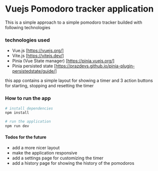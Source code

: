 # Vuejs Pomodoro tracker application

This is a simple approach to a simple pomodoro tracker builded with following technologies

### technologies used

- Vue.js [https://vuejs.org/]
- Vite.js [https://vitejs.dev/]
- Pinia (Vue State manager) [https://pinia.vuejs.org/]
- Pinia persisted state [https://prazdevs.github.io/pinia-plugin-persistedstate/guide/]

this app contains a simple layout for showing a timer and 3 action buttons for starting, stopping and resetting the timer

### How to run the app
```bash
# install dependencies
npm install

# run the application
npm run dev
```

#### Todos for the future
- add a more nicer layout
- make the application responsive
- add a settings page for customizing the timer
- add a history page for showing the history of the pomodoros